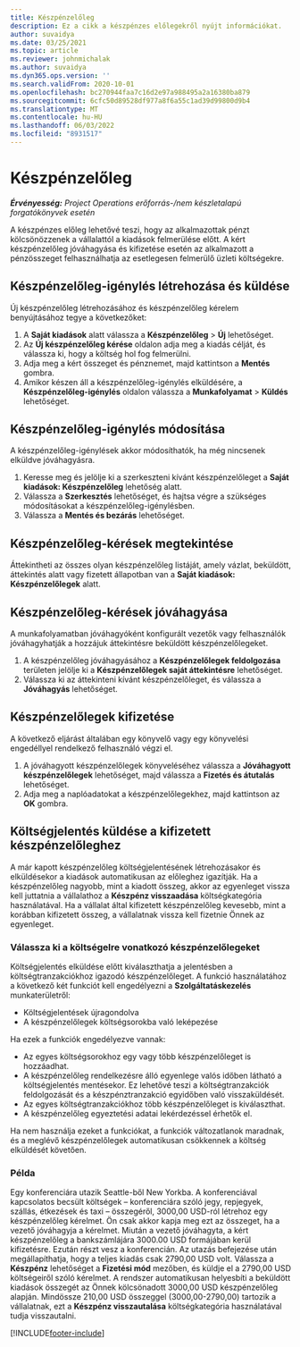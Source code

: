```yaml
---
title: Készpénzelőleg
description: Ez a cikk a készpénzes előlegekről nyújt információkat.
author: suvaidya
ms.date: 03/25/2021
ms.topic: article
ms.reviewer: johnmichalak
ms.author: suvaidya
ms.dyn365.ops.version: ''
ms.search.validFrom: 2020-10-01
ms.openlocfilehash: bc270944faa7c16d2e97a988495a2a16380ba879
ms.sourcegitcommit: 6cfc50d89528df977a8f6a55c1ad39d99800d9b4
ms.translationtype: MT
ms.contentlocale: hu-HU
ms.lasthandoff: 06/03/2022
ms.locfileid: "8931517"
---
```

# <a name="cash-advance"></a>Készpénzelőleg

_**Érvényesség:** Project Operations erőforrás-/nem készletalapú forgatókönyvek esetén_

A készpénzes előleg lehetővé teszi, hogy az alkalmazottak pénzt kölcsönözzenek a vállalattól a kiadások felmerülése előtt. A kért készpénzelőleg jóváhagyása és kifizetése esetén az alkalmazott a pénzösszeget felhasználhatja az esetlegesen felmerülő üzleti költségekre. 

## <a name="create-and-submit-a-cash-advance-request"></a>Készpénzelőleg-igénylés létrehozása és küldése
Új készpénzelőleg létrehozásához és készpénzelőleg kérelem benyújtásához tegye a következőket: 

1. A **Saját kiadások** alatt válassza a **Készpénzelőleg** > **Új** lehetőséget. 
2. Az **Új készpénzelőleg kérése** oldalon adja meg a kiadás célját, és válassza ki, hogy a költség hol fog felmerülni.
3. Adja meg a kért összeget és pénznemet, majd kattintson a **Mentés** gombra. 
4. Amikor készen áll a készpénzelőleg-igénylés elküldésére, a **Készpénzelőleg-igénylés** oldalon válassza a **Munkafolyamat** > **Küldés** lehetőséget.

## <a name="modify-a-cash-advance-request"></a>Készpénzelőleg-igénylés módosítása

A készpénzelőleg-igénylések akkor módosíthatók, ha még nincsenek elküldve jóváhagyásra.

1. Keresse meg és jelölje ki a szerkeszteni kívánt készpénzelőleget a **Saját kiadások: Készpénzelőleg** lehetőség alatt.
2. Válassza a **Szerkesztés** lehetőséget, és hajtsa végre a szükséges módosításokat a készpénzelőleg-igénylésben. 
3. Válassza a **Mentés és bezárás** lehetőséget.


## <a name="view-cash-advance-requests"></a>Készpénzelőleg-kérések megtekintése
Áttekintheti az összes olyan készpénzelőleg listáját, amely vázlat, beküldött, áttekintés alatt vagy fizetett állapotban van a **Saját kiadások: Készpénzelőlegek** alatt. 

## <a name="approve-cash-advance-requests"></a>Készpénzelőleg-kérések jóváhagyása

A munkafolyamatban jóváhagyóként konfigurált vezetők vagy felhasználók jóváhagyhatják a hozzájuk áttekintésre beküldött készpénzelőlegeket. 

1. A készpénzelőleg jóváhagyásához a **Készpénzelőlegek feldolgozása** területen jelölje ki a **Készpénzelőlegek saját áttekintésre** lehetőséget.
2. Válassza ki az áttekinteni kívánt készpénzelőleget, és válassza a **Jóváhagyás** lehetőséget.  

## <a name="pay-cash-advances"></a>Készpénzelőlegek kifizetése 
A következő eljárást általában egy könyvelő vagy egy könyvelési engedéllyel rendelkező felhasználó végzi el.

1. A jóváhagyott készpénzelőlegek könyveléséhez válassza a **Jóváhagyott készpénzelőlegek** lehetőséget, majd válassza a **Fizetés és átutalás** lehetőséget.  
2. Adja meg a naplóadatokat a készpénzelőlegekhez, majd kattintson az **OK** gombra. 

## <a name="submit-an-expense-report-against-a-paid-cash-advance"></a>Költségjelentés küldése a kifizetett készpénzelőleghez 

A már kapott készpénzelőleg költségjelentésének létrehozásakor és elküldésekor a kiadások automatikusan az előleghez igazítják. Ha a készpénzelőleg nagyobb, mint a kiadott összeg, akkor az egyenleget vissza kell juttatnia a vállalathoz a **Készpénz visszaadása** költségkategória használatával. Ha a vállalat által kifizetett készpénzelőleg kevesebb, mint a korábban kifizetett összeg, a vállalatnak vissza kell fizetnie Önnek az egyenleget. 

### <a name="select-cash-advances-that-apply-to-your-expenses"></a>Válassza ki a költségelre vonatkozó készpénzelőlegeket
Költségjelentés elküldése előtt kiválaszthatja a jelentésben a költségtranzakciókhoz igazodó készpénzelőleget. A funkció használatához a következő két funkciót kell engedélyezni a **Szolgáltatáskezelés** munkaterületről:

  - Költségjelentések újragondolva
  - A készpénzelőlegek költségsorokba való leképezése
 
 Ha ezek a funkciók engedélyezve vannak:
 
  - Az egyes költségsorokhoz egy vagy több készpénzelőleget is hozzáadhat.
  - A készpénzelőleg rendelkezésre álló egyenlege valós időben látható a költségjelentés mentésekor. Ez lehetővé teszi a költségtranzakciók feldolgozását és a készpénztranzakció egyidőben való visszaküldését.
  - Az egyes költségtranzakciókhoz több készpénzelőleget is kiválaszthat.
  - A készpénzelőleg egyeztetési adatai lekérdezéssel érhetők el. 
 
Ha nem használja ezeket a funkciókat, a funkciók változatlanok maradnak, és a meglévő készpénzelőlegek automatikusan csökkennek a költség elküldését követően.

### <a name="example"></a>Példa 
Egy konferenciára utazik Seattle-ből New Yorkba. A konferenciával kapcsolatos becsült költségek – konferenciára szóló jegy, repjegyek, szállás, étkezések és taxi – összegéről, 3000,00 USD-ról létrehoz egy készpénzelőleg kérelmet. Ön csak akkor kapja meg ezt az összeget, ha a vezető jóváhagyja a kérelmet. Miután a vezető jóváhagyta, a kért készpénzelőleg a bankszámlájára 3000.00 USD formájában kerül kifizetésre. Ezután részt vesz a konferencián. Az utazás befejezése után megállapíthatja, hogy a teljes kiadás csak 2790,00 USD volt. Válassza a **Készpénz** lehetőséget a **Fizetési mód** mezőben, és küldje el a 2790,00 USD költségeiről szóló kérelmet. A rendszer automatikusan helyesbíti a beküldött kiadások összegét az Önnek kölcsönadott 3000,00 USD készpénzelőleg alapján. Mindössze 210,00 USD összeggel (3000,00-2790,00) tartozik a vállalatnak, ezt a **Készpénz visszautalása** költségkategória használatával tudja visszautalni.



[!INCLUDE[footer-include](../includes/footer-banner.md)]
